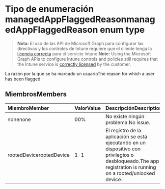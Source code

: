# <a name="managedappflaggedreason-enum-type"></a><span data-ttu-id="1e2a3-101">Tipo de enumeración managedAppFlaggedReason</span><span class="sxs-lookup"><span data-stu-id="1e2a3-101">managedAppFlaggedReason enum type</span></span>

> <span data-ttu-id="1e2a3-102">**Nota:** El uso de las API de Microsoft Graph para configurar las directivas y los controles de Intune requiere que el cliente tenga la [licencia correcta](https://go.microsoft.com/fwlink/?linkid=839381) para el servicio Intune.</span><span class="sxs-lookup"><span data-stu-id="1e2a3-102">**Note:** Using the Microsoft Graph APIs to configure Intune controls and policies still requires that the Intune service is [correctly licensed](https://go.microsoft.com/fwlink/?linkid=839381) by the customer.</span></span>

<span data-ttu-id="1e2a3-103">La razón por la que se ha marcado un usuario</span><span class="sxs-lookup"><span data-stu-id="1e2a3-103">The reason for which a user has been flagged</span></span>
## <a name="members"></a><span data-ttu-id="1e2a3-104">Miembros</span><span class="sxs-lookup"><span data-stu-id="1e2a3-104">Members</span></span>
|<span data-ttu-id="1e2a3-105">Miembro</span><span class="sxs-lookup"><span data-stu-id="1e2a3-105">Member</span></span>|<span data-ttu-id="1e2a3-106">Valor</span><span class="sxs-lookup"><span data-stu-id="1e2a3-106">Value</span></span>|<span data-ttu-id="1e2a3-107">Descripción</span><span class="sxs-lookup"><span data-stu-id="1e2a3-107">Description</span></span>|
|:---|:---|:---|
|<span data-ttu-id="1e2a3-108">none</span><span class="sxs-lookup"><span data-stu-id="1e2a3-108">none</span></span>|<span data-ttu-id="1e2a3-109">0</span><span class="sxs-lookup"><span data-stu-id="1e2a3-109">0%</span></span>|<span data-ttu-id="1e2a3-110">No existe ningún problema.</span><span class="sxs-lookup"><span data-stu-id="1e2a3-110">No issue.</span></span>|
|<span data-ttu-id="1e2a3-111">rootedDevice</span><span class="sxs-lookup"><span data-stu-id="1e2a3-111">rootedDevice</span></span>|<span data-ttu-id="1e2a3-112">1</span><span class="sxs-lookup"><span data-stu-id="1e2a3-112">-1</span></span>|<span data-ttu-id="1e2a3-113">El registro de la aplicación se está ejecutando en un dispositivo con privilegios o desbloqueado.</span><span class="sxs-lookup"><span data-stu-id="1e2a3-113">The app registration is running on a rooted/unlocked device.</span></span>|








